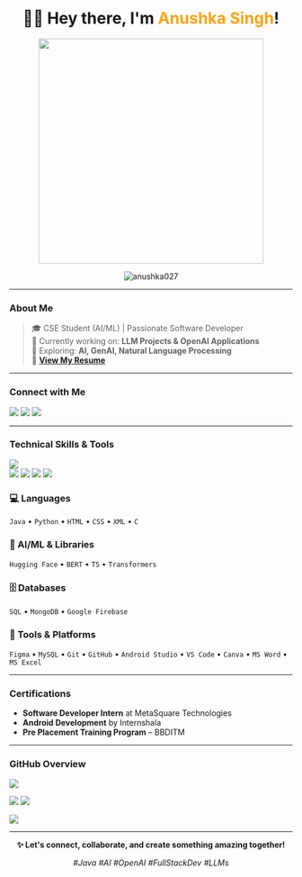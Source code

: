<h1 align="center">👩‍💻 Hey there, I'm <span style="color:#fca311;">Anushka Singh</span>!</h1>

<p align="center">
  <img src="https://media.giphy.com/media/qgQUggAC3Pfv687qPC/giphy.gif" width="400" />
</p>

<p align="center">
  <img src="https://komarev.com/ghpvc/?username=anushka027&label=Profile%20views&color=0e75b6&style=flat" alt="anushka027" />
</p>

---
<h3><b>About Me</b></h3>

> 🎓 CSE Student (AI/ML) |  Passionate Software Developer  
> 💬 Currently working on: **LLM Projects & OpenAI Applications**  
> 🌱 Exploring: **AI, GenAI, Natural Language Processing**  
> 🧾 [**View My Resume**](https://drive.google.com/file/d/1D-sMzXpKGh44gPqjWk2YnX3wz_hlK1Hs/view?usp=sharing)
---
<h3><b>Connect with Me</b></h3>

<p>
  <a href="mailto:anushka027singh@gmail.com"><img src="https://img.shields.io/badge/Gmail-EA4335?style=for-the-badge&logo=gmail&logoColor=white" /></a>
  <a href="https://www.linkedin.com/in/anu-shka-singh/"><img src="https://img.shields.io/badge/LinkedIn-0077B5?style=for-the-badge&logo=linkedin&logoColor=white" /></a>
  <a href="https://github.com/anushka027"><img src="https://img.shields.io/badge/GitHub-100000?style=for-the-badge&logo=github&logoColor=white" /></a>
</p>

---
<h3><b>Technical Skills & Tools</b></h3>
<p>
  <img src="https://skillicons.dev/icons?i=java,python,html,css,git,mysql,mongodb,figma,firebase,github,androidstudio,vscode" />
  <br>
  <img src="https://img.shields.io/badge/HuggingFace-FFD21F?style=for-the-badge&logo=huggingface&logoColor=black" />
  <img src="https://img.shields.io/badge/BERT-12100E?style=for-the-badge&logo=google&logoColor=white" />
  <img src="https://img.shields.io/badge/T5-4285F4?style=for-the-badge&logo=google&logoColor=white" />
  <img src="https://img.shields.io/badge/Transformers-ffcc00?style=for-the-badge&logo=python&logoColor=black" />
</p>

### 💻 Languages  
`Java` • `Python` • `HTML` • `CSS` • `XML` • `C`

### 🧠 AI/ML & Libraries  
`Hugging Face` • `BERT` • `T5` • `Transformers`

### 🗄️ Databases  
`SQL` • `MongoDB` • `Google Firebase`

### 🧰 Tools & Platforms  
`Figma` • `MySQL` • `Git` • `GitHub` • `Android Studio` • `VS Code` • `Canva` • `MS Word` • `MS Excel`

---
<h3><b>Certifications</b></h3>

-  **Software Developer Intern** at MetaSquare Technologies  
-  **Android Development** by Internshala  
-  **Pre Placement Training Program** – BBDITM

---
<h3><b>GitHub Overview</b></h3>

<p>
  <img src="https://github-readme-stats.vercel.app/api/top-langs/?username=anushka027&layout=compact&theme=radical" />
</p>
<p>
  <img src="https://github-readme-stats.vercel.app/api?username=anushka027&show_icons=true&theme=radical" />
  <img src="https://github-readme-streak-stats.herokuapp.com/?user=anushka027&theme=radical" />
</p>

<p>
  <img src="https://github-contributor-stats.vercel.app/api?username=anushka027&limit=5&theme=gruvbox&combine=true" />
</p>

---

<p align="center"><b>✨ Let's connect, collaborate, and create something amazing together!</b></p>
<p align="center"><i>#Java #AI #OpenAI #FullStackDev #LLMs</i></p>
